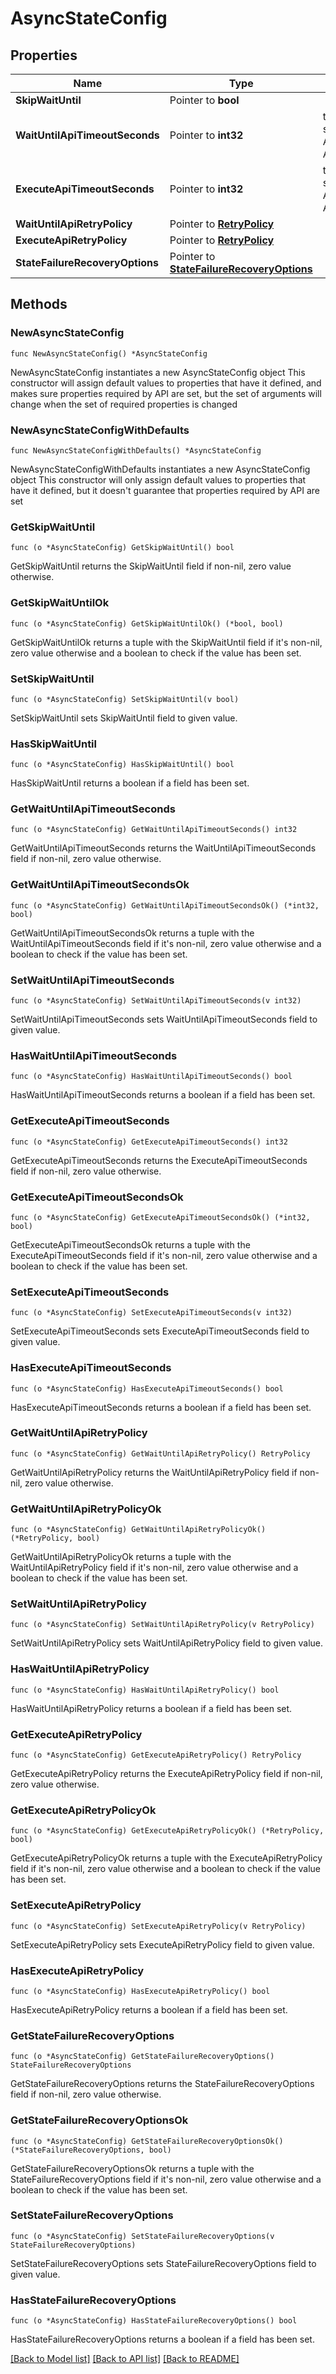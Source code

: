 # AsyncStateConfig

## Properties

Name | Type | Description | Notes
------------ | ------------- | ------------- | -------------
**SkipWaitUntil** | Pointer to **bool** |  | [optional] 
**WaitUntilApiTimeoutSeconds** | Pointer to **int32** | the timeout for the single attempt of AsyncState.waitUntil API | [optional] 
**ExecuteApiTimeoutSeconds** | Pointer to **int32** | the timeout for the single attempt of AsyncState.execute API | [optional] 
**WaitUntilApiRetryPolicy** | Pointer to [**RetryPolicy**](RetryPolicy.md) |  | [optional] 
**ExecuteApiRetryPolicy** | Pointer to [**RetryPolicy**](RetryPolicy.md) |  | [optional] 
**StateFailureRecoveryOptions** | Pointer to [**StateFailureRecoveryOptions**](StateFailureRecoveryOptions.md) |  | [optional] 

## Methods

### NewAsyncStateConfig

`func NewAsyncStateConfig() *AsyncStateConfig`

NewAsyncStateConfig instantiates a new AsyncStateConfig object
This constructor will assign default values to properties that have it defined,
and makes sure properties required by API are set, but the set of arguments
will change when the set of required properties is changed

### NewAsyncStateConfigWithDefaults

`func NewAsyncStateConfigWithDefaults() *AsyncStateConfig`

NewAsyncStateConfigWithDefaults instantiates a new AsyncStateConfig object
This constructor will only assign default values to properties that have it defined,
but it doesn't guarantee that properties required by API are set

### GetSkipWaitUntil

`func (o *AsyncStateConfig) GetSkipWaitUntil() bool`

GetSkipWaitUntil returns the SkipWaitUntil field if non-nil, zero value otherwise.

### GetSkipWaitUntilOk

`func (o *AsyncStateConfig) GetSkipWaitUntilOk() (*bool, bool)`

GetSkipWaitUntilOk returns a tuple with the SkipWaitUntil field if it's non-nil, zero value otherwise
and a boolean to check if the value has been set.

### SetSkipWaitUntil

`func (o *AsyncStateConfig) SetSkipWaitUntil(v bool)`

SetSkipWaitUntil sets SkipWaitUntil field to given value.

### HasSkipWaitUntil

`func (o *AsyncStateConfig) HasSkipWaitUntil() bool`

HasSkipWaitUntil returns a boolean if a field has been set.

### GetWaitUntilApiTimeoutSeconds

`func (o *AsyncStateConfig) GetWaitUntilApiTimeoutSeconds() int32`

GetWaitUntilApiTimeoutSeconds returns the WaitUntilApiTimeoutSeconds field if non-nil, zero value otherwise.

### GetWaitUntilApiTimeoutSecondsOk

`func (o *AsyncStateConfig) GetWaitUntilApiTimeoutSecondsOk() (*int32, bool)`

GetWaitUntilApiTimeoutSecondsOk returns a tuple with the WaitUntilApiTimeoutSeconds field if it's non-nil, zero value otherwise
and a boolean to check if the value has been set.

### SetWaitUntilApiTimeoutSeconds

`func (o *AsyncStateConfig) SetWaitUntilApiTimeoutSeconds(v int32)`

SetWaitUntilApiTimeoutSeconds sets WaitUntilApiTimeoutSeconds field to given value.

### HasWaitUntilApiTimeoutSeconds

`func (o *AsyncStateConfig) HasWaitUntilApiTimeoutSeconds() bool`

HasWaitUntilApiTimeoutSeconds returns a boolean if a field has been set.

### GetExecuteApiTimeoutSeconds

`func (o *AsyncStateConfig) GetExecuteApiTimeoutSeconds() int32`

GetExecuteApiTimeoutSeconds returns the ExecuteApiTimeoutSeconds field if non-nil, zero value otherwise.

### GetExecuteApiTimeoutSecondsOk

`func (o *AsyncStateConfig) GetExecuteApiTimeoutSecondsOk() (*int32, bool)`

GetExecuteApiTimeoutSecondsOk returns a tuple with the ExecuteApiTimeoutSeconds field if it's non-nil, zero value otherwise
and a boolean to check if the value has been set.

### SetExecuteApiTimeoutSeconds

`func (o *AsyncStateConfig) SetExecuteApiTimeoutSeconds(v int32)`

SetExecuteApiTimeoutSeconds sets ExecuteApiTimeoutSeconds field to given value.

### HasExecuteApiTimeoutSeconds

`func (o *AsyncStateConfig) HasExecuteApiTimeoutSeconds() bool`

HasExecuteApiTimeoutSeconds returns a boolean if a field has been set.

### GetWaitUntilApiRetryPolicy

`func (o *AsyncStateConfig) GetWaitUntilApiRetryPolicy() RetryPolicy`

GetWaitUntilApiRetryPolicy returns the WaitUntilApiRetryPolicy field if non-nil, zero value otherwise.

### GetWaitUntilApiRetryPolicyOk

`func (o *AsyncStateConfig) GetWaitUntilApiRetryPolicyOk() (*RetryPolicy, bool)`

GetWaitUntilApiRetryPolicyOk returns a tuple with the WaitUntilApiRetryPolicy field if it's non-nil, zero value otherwise
and a boolean to check if the value has been set.

### SetWaitUntilApiRetryPolicy

`func (o *AsyncStateConfig) SetWaitUntilApiRetryPolicy(v RetryPolicy)`

SetWaitUntilApiRetryPolicy sets WaitUntilApiRetryPolicy field to given value.

### HasWaitUntilApiRetryPolicy

`func (o *AsyncStateConfig) HasWaitUntilApiRetryPolicy() bool`

HasWaitUntilApiRetryPolicy returns a boolean if a field has been set.

### GetExecuteApiRetryPolicy

`func (o *AsyncStateConfig) GetExecuteApiRetryPolicy() RetryPolicy`

GetExecuteApiRetryPolicy returns the ExecuteApiRetryPolicy field if non-nil, zero value otherwise.

### GetExecuteApiRetryPolicyOk

`func (o *AsyncStateConfig) GetExecuteApiRetryPolicyOk() (*RetryPolicy, bool)`

GetExecuteApiRetryPolicyOk returns a tuple with the ExecuteApiRetryPolicy field if it's non-nil, zero value otherwise
and a boolean to check if the value has been set.

### SetExecuteApiRetryPolicy

`func (o *AsyncStateConfig) SetExecuteApiRetryPolicy(v RetryPolicy)`

SetExecuteApiRetryPolicy sets ExecuteApiRetryPolicy field to given value.

### HasExecuteApiRetryPolicy

`func (o *AsyncStateConfig) HasExecuteApiRetryPolicy() bool`

HasExecuteApiRetryPolicy returns a boolean if a field has been set.

### GetStateFailureRecoveryOptions

`func (o *AsyncStateConfig) GetStateFailureRecoveryOptions() StateFailureRecoveryOptions`

GetStateFailureRecoveryOptions returns the StateFailureRecoveryOptions field if non-nil, zero value otherwise.

### GetStateFailureRecoveryOptionsOk

`func (o *AsyncStateConfig) GetStateFailureRecoveryOptionsOk() (*StateFailureRecoveryOptions, bool)`

GetStateFailureRecoveryOptionsOk returns a tuple with the StateFailureRecoveryOptions field if it's non-nil, zero value otherwise
and a boolean to check if the value has been set.

### SetStateFailureRecoveryOptions

`func (o *AsyncStateConfig) SetStateFailureRecoveryOptions(v StateFailureRecoveryOptions)`

SetStateFailureRecoveryOptions sets StateFailureRecoveryOptions field to given value.

### HasStateFailureRecoveryOptions

`func (o *AsyncStateConfig) HasStateFailureRecoveryOptions() bool`

HasStateFailureRecoveryOptions returns a boolean if a field has been set.


[[Back to Model list]](../README.md#documentation-for-models) [[Back to API list]](../README.md#documentation-for-api-endpoints) [[Back to README]](../README.md)


